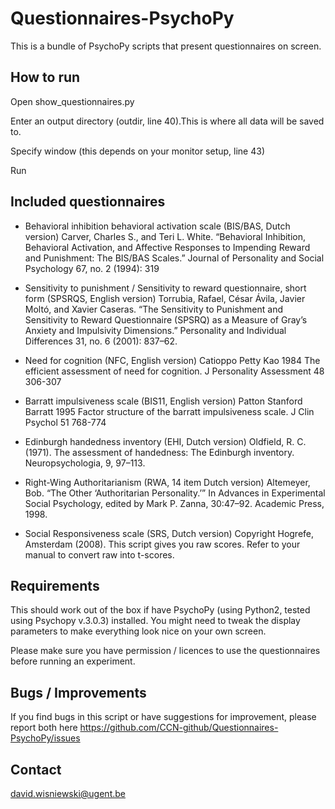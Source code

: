 # Questionnaires-PsychoPy
This is a bundle of PsychoPy scripts that present questionnaires on screen. 

## How to run
Open show_questionnaires.py

Enter an output directory (outdir, line 40).This is where all data will be saved to. 

Specify window (this depends on your monitor setup, line 43)

Run

## Included questionnaires

- Behavioral inhibition behavioral activation scale (BIS/BAS, Dutch version)
Carver, Charles S., and Teri L. White. “Behavioral Inhibition, Behavioral Activation, and Affective Responses to Impending Reward and Punishment: The BIS/BAS Scales.” Journal of Personality and Social Psychology 67, no. 2 (1994): 319

- Sensitivity to punishment / Sensitivity to reward questionnaire, short form (SPSRQS, English version)
Torrubia, Rafael, César Ávila, Javier Moltó, and Xavier Caseras. “The Sensitivity to Punishment and Sensitivity to Reward Questionnaire (SPSRQ) as a Measure of Gray’s Anxiety and Impulsivity Dimensions.” Personality and Individual Differences 31, no. 6 (2001): 837–62. 

- Need for cognition (NFC, English version)
Catioppo Petty Kao 1984 The efficient assessment of need for cognition. J Personality Assessment 48 306-307

- Barratt impulsiveness scale (BIS11, English version)
Patton Stanford Barratt 1995 Factor structure of the barratt impulsiveness scale. J Clin Psychol 51 768-774

- Edinburgh handedness inventory (EHI, Dutch version)
Oldfield, R. C. (1971). The assessment of handedness: The Edinburgh inventory. Neuropsychologia, 9, 97–113.

- Right-Wing Authoritarianism (RWA, 14 item Dutch version)
Altemeyer, Bob. “The Other ‘Authoritarian Personality.’” In Advances in Experimental Social Psychology, edited by Mark P. Zanna, 30:47–92. Academic Press, 1998. 

- Social Responsiveness scale (SRS, Dutch version)
Copyright Hogrefe, Amsterdam (2008). This script gives you raw scores. Refer to your manual to convert raw into t-scores. 

## Requirements
This should work out of the box if have PsychoPy (using Python2, tested using Psychopy v.3.0.3) installed. You might need to tweak the display parameters to make everything look nice on your own screen. 

Please make sure you have permission / licences to use the questionnaires before running an experiment.  

## Bugs / Improvements
If you find bugs in this script or have suggestions for improvement, please report both here https://github.com/CCN-github/Questionnaires-PsychoPy/issues

## Contact
david.wisniewski@ugent.be
